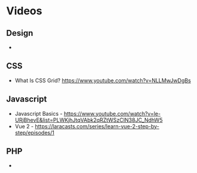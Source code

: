 # Videos 

## Design 
-

## CSS 
- What Is CSS Grid? https://www.youtube.com/watch?v=NLLMwJwDgBs

## Javascript 
- Javascript Basics - https://www.youtube.com/watch?v=le-URjBhevE&list=PLWKjhJtqVAbk2qRZtWSzCIN38JC_NdhW5
- Vue 2 - https://laracasts.com/series/learn-vue-2-step-by-step/episodes/1

## PHP
- 


 
